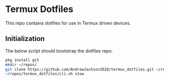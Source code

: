 # Termux Dotfiles
This repo contains dotfiles for use in Termux driven devices.

## Initialization
The below script should bootstrap the dotfiles repo.
```bash
pkg install git
mkdir ~/repos/
git clone https://github.com/AndrewJackson2020/termux_dotfiles.git ~/repos/
~/repos/termux_dotfiles/cli.sh stow
```
